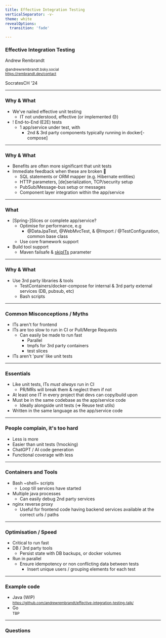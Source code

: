 ```yaml
---
title: Effective Integration Testing
verticalSeparator: -v-
theme: white
revealOptions:
  transition: 'fade'

---
```

### Effective Integration Testing

Andrew Rembrandt<br/>

<small>@andrewrembrandt.bsky.social<br/>
https://rembrandt.dev/contact</small>

<div id="bottom-right">
SocratesCH '24<br/>
</div>

---
### Why & What

* We've nailed effective unit testing
    * IT not understood, effective (or implemented 😞)
* ! End-to-End (E2E) tests
    * 1 app/service under test, with
        * 2nd & 3rd party components typically running in docker[-compose]

---
### Why & What
* Benefits are often more significant that unit tests
* Immediate feedback when these are broken 🥳
    * SQL statements or ORM mapper (e.g. Hibernate entities)
    * HTTP parameters, [de]serialization, TCP/security setup
    * PubSub/Message-bus setup or messages
    * Component layer integration within the app/service

---
### What
* [Spring-]Slices or complete app/service?
    * Optimise for performance, e.g
        * @DataJpaTest, @WebMvcTest, & @Import / @TestConfiguration, common base class
    * Use core framework support
* Build tool support
    * Maven failsafe & <u>skipITs</u> parameter

---
### Why & What
* Use 3rd party libraries & tools
    * TestContainers/docker-compose for internal & 3rd party external services (DB, pubsub, etc)
    * Bash scripts

---
### Common Misconceptions / Myths
* ITs aren't for frontend
* ITs are too slow to run in CI or Pull/Merge Requests
    * Can easily be made to run fast
        * Parallel
        * tmpfs for 3rd party containers
        * test slices
* ITs aren't 'pure' like unit tests

---
### Essentials
* Like unit tests, ITs _must always_ run in CI
    * PR/MRs will break them & neglect them if not
* At least one IT in every project that devs can copy/build upon
* Must be in the same codebase as the app/service code
    * Ideally alongside unit tests (=> Reuse test utils)
* Written in the same language as the app/service code

---
### People complain, it's too hard
* Less is more
* Easier than unit tests (!mocking)
* ChatGPT / AI code generation
* Functional coverage with less

---
### Containers and Tools
* Bash ~shell~ scripts
    * Loop till services have started
* Multiple java processes
    * Can easily debug 2nd party services
* nginx reverse proxy
    * Useful for frontend code having backend services available at the correct urls / paths

---
### Optimisation / Speed
* Critical to run fast
* DB / 3rd party tools
    * Persist state with DB backups, or docker volumes
* Run in parallel
    * Ensure idempotency or non conflicting data between tests
        * Insert unique users / grouping elements for each test

---
### Example code 
* Java (WIP)<br/>
<small>https://github.com/andrewrembrandt/effective-integration-testing-talk/</small>
* Go<br/>
<small>TBP</small>

---
### Questions
